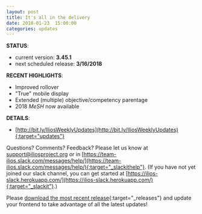 ```yaml
---
layout: post
title: It's all in the delivery
date: 2018-01-23  15:00:00
categories: updates
---
```

__STATUS__:
- current version: __3.45.1__
- next scheduled release: __3/16/2018__

__RECENT HIGHLIGHTS__:
- Improved rollover
- "True" mobile display
- Extended (multiple) objective/competency parentage
- 2018 _MeSH_ now available

__DETAILS__:
- [http://bit.ly/IliosWeeklyUpdates](http://bit.ly/IliosWeeklyUpdates){:target="updates"}

Questions? Comments? Feedback? Please let us know at [support@iliosproject.org](mailto:support@iliosproject.org) or in [https://team-ilios.slack.com/messages/help/](https://team-ilios.slack.com/messages/help/){:target="_slackithelp"}.  (If you have not yet joined our slack channel, you can get started at [https://ilios-slack.herokuapp.com/](https://ilios-slack.herokuapp.com/){:target="_slackit"}.)

Please [download the most recent release](https://www.github.com/ilios/ilios/releases/latest){:target="_releases"} and update your frontend to take advantage of all the latest updates!
